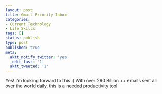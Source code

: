 ```yaml
---
layout: post
title: Gmail Priority Inbox
categories:
- Current Technology
- Life Skills
tags: []
status: publish
type: post
published: true
meta:
  aktt_notify_twitter: 'yes'
  _edit_last: '1'
  aktt_tweeted: '1'
---
```

Yes! I'm looking forward to this :) With over 290 Billion ++ emails sent all over the world daily, this is a needed productivity tool

<object classid="clsid:d27cdb6e-ae6d-11cf-96b8-444553540000" width="500" height="306" codebase="http://download.macromedia.com/pub/shockwave/cabs/flash/swflash.cab#version=6,0,40,0"><param name="allowFullScreen" value="true" /><param name="allowscriptaccess" value="always" /><param name="src" value="http://www.youtube.com/v/5nt3gE9dGHQ?fs=1&amp;hl=en_US" /><param name="allowfullscreen" value="true" /><embed type="application/x-shockwave-flash" width="500" height="306" src="http://www.youtube.com/v/5nt3gE9dGHQ?fs=1&amp;hl=en_US" allowscriptaccess="always" allowfullscreen="true"></embed></object>
